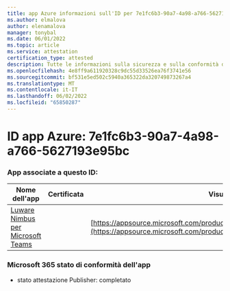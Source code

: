 ```yaml
---
title: app Azure informazioni sull'ID per 7e1fc6b3-90a7-4a98-a766-5627193e95bc
ms.author: elmalova
author: elenamalova
manager: tonybal
ms.date: 06/01/2022
ms.topic: article
ms.service: attestation
certification_type: attested
description: Tutte le informazioni sulla sicurezza e sulla conformità disponibili per 7e1fc6b3-90a7-4a98-a766-5627193e95bc.
ms.openlocfilehash: 4e8ff9a611920328c9dc55d33526ea76f3741e56
ms.sourcegitcommit: bf531e5ed502c5940a365322da320749873267a4
ms.translationtype: MT
ms.contentlocale: it-IT
ms.lasthandoff: 06/02/2022
ms.locfileid: "65850287"
---
```

# <a name="azure-app-id-7e1fc6b3-90a7-4a98-a766-5627193e95bc"></a>ID app Azure: 7e1fc6b3-90a7-4a98-a766-5627193e95bc


### <a name="apps-associated-with-this-id"></a>App associate a questo ID:
| **Nome dell'app** | **Certificata** | **Visualizzazione in AppSource** |
|--------------|---------------|-----------------------|
| [Luware Nimbus per Microsoft Teams](../forward/luwareagzurich.advanced_routing_azure_marketplace.md) |  | [https://appsource.microsoft.com/product/office/luwareagzurich.advanced_routing_azure_marketplace](https://appsource.microsoft.com/product/office/luwareagzurich.advanced_routing_azure_marketplace) |

### <a name="microsoft-365-app-compliance-status"></a>Microsoft 365 stato di conformità dell'app
- stato attestazione Publisher: completato
